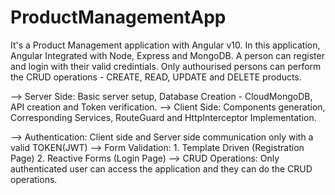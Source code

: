 # ProductManagementApp
It's a Product Management application with Angular v10. In this application, Angular Integrated with Node, Express and MongoDB. 
A person can register and login with their valid credintials. Only authourised persons can perform the CRUD operations - CREATE, READ, UPDATE and DELETE products.  

--> Server Side: Basic server setup, Database Creation - CloudMongoDB, API creation and Token verification. 
--> Client Side: Components generation, Corresponding Services, RouteGuard and HttpInterceptor Implementation.  

--> Authentication: Client side and Server side communication only with a valid TOKEN(JWT) 
--> Form Validation: 1. Template Driven (Registration Page) 2. Reactive Forms (Login Page) 
--> CRUD Operations: Only authenticated user can access the application and they can do the CRUD operations.
